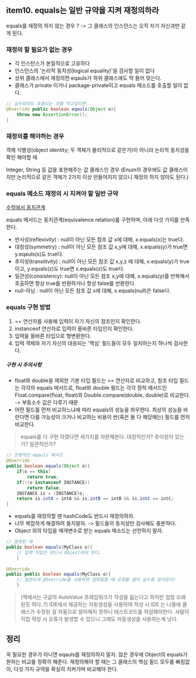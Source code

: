 ## item10. equals는 일반 규약을 지켜 재정의하라

equals를 재정의 하지 않는 경우 ? -> 그 클래스의 인스턴스는 오직 자기 자신과만 같게 된다.

### 재정의 할 필요가 없는 경우

- 각 인스턴스가 본질적으로 고유하다
- 인스턴스의 '논리적 동치성(logical equality)'을 검사할 일이 없다
- 상위 클래스에서 재정의한 eqauls가 하위 클래스에도 딱 들어 맞는다.
- 클래스가 private 이거나 package-private이고 equals 메소드를 호출할 일이 없다.

```java
// 실수로라도 호출되는 것을 막고싶다면..
@Override public boolean eqauls(Object o){
    throw new AssertionError();
}
```

### 재정의를 해야하는 경우
객체 식별성(object identity; 두 객체가 물리적으로 같은가)이 아니라 논리적 동치성을 확인 해야할 때

Integer, String 등 값을 표현해주는 값 클래스인 경우 
(Enum의 경우에도 값 클래스이지만 논리적으로 같은 객체가 2가지 이상 만들어지지 않으니 재정의 하지 않아도 된다.)

### equals 메소드 재정의 시 지켜야 할 일반 규약
[수학에서 동치관계](https://ko.wikipedia.org/wiki/%EB%8F%99%EC%B9%98%EA%B4%80%EA%B3%84)

equals 메서드는 동치관계(equivalence relation)를 구현하며, 아래 다섯 가지를 만족한다.
- 반사성(reflexivity) : null이 아닌 모든 참조 값 x에 대해, x.equals(x)는 true다.
- 대칭성(symmetry) : null이 아닌 모든 참조 값 x,y에 대해, x.equals(y)가 true면 y.eqauls(x)도 true다.
- 추이성(transitivity) : null이 아닌 모든 참조 값 x,y,z 에 대해, x.equals(y)가 true이고, y.equals(z)도 true면 x.equals(z)도 true다.
- 일관성(consistency): null이 아닌 모든 참조 x,y에 대해, x.equals(y)를 반복해서 호출하면 항상 true를 반환하거나 항상 false를 반환한다.
- null-아님 : null이 아닌 모든 참조 값 x에 대해, x.equals(null)은 false다.


### equals 구현 방법
1. == 연산자를 사용해 입력이 자기 자신의 참조인지 확인한다.
2. instanceof 연산자로 입력이 올바른 타입인지 확인한다.
3. 입력을 올바른 타입으로 형변환한다.
4. 입력 객체와 자기 자신의 대응되는 '핵심' 필드들이 모두 일치하는지 하나씩 검사한다.

##### 구현 시 주의사항
- float와 double을 제외한 기본 타입 필드는 == 연산자로 비교하고, 참조 타입 필드는 각각의 equals 메서드로,
float와 double 필드는 각각 정적 메서드인 Float.compare(float, float)와 Double.compare(double, double)로 비교한다.
-> 부동소수 값은 다루기 때문
- 어떤 필드를 먼저 비교하느냐에 따라 equals의 성능을 좌우한다.
최상의 성능을 바란다면 다를 가능성이 크거나 비교하는 비용이 싼(혹은 둘 다 해당해는) 필드를 먼저 비교한다.

> equals를 다 구현 하였다면 세가지를 자문해본다. 대칭적인가? 추이성이 있는가? 일관적인가?


```java
// 전형적인 eqauls 메서드
@Override
public boolean equals(Object o){    
    if(o == this)
        return true;
    if(!(o instanceof INSTANCE))
        return false;
    INSTANCE is = (INSTANCE)o;
    return is.intA = intA && is.intB == intB && is.intC == intC; 
}
``` 

- equals를 재정의할 땐 hashCode도 반드시 재정의하자.
- 너무 복잡하게 해결하려 들지말자. -> 필드들의 동치성만 검사해도 충분하다.
- Object 외의 타입을 매개변수로 받는 equals 메소드는 선언하지 말자.


```java
// 잘못된 예 
public boolean equals(MyClass o){
    // 입력 타입은 반드시 Object여야 한다.
    }
    
@Override
public public boolean equals(MyClass o){
    // 일관되게 @Override를 사용하면 컴파일할 때 오류를 뱉어 실수를 알려준다!
    } 
```


> (책에서는 구글의 AutoValue 프레임워크가 작성을 돕는다고 하지만 엄청 오래 된듯 하다..?)
> IDE에서 제공하는 자동생성을 사용하여 작성 시 IDE 는 나중에 클래스가 수정된 걸 자동으로 알아채지 못하니 테스트코드를 작성해야한다.
> 사람이 직접 작성 시 오류가 발생할 수 있으니 그래도 자동생성을 사용하는게 낫다.


## 정리
꼭 필요한 경우가 아니면 eqauls를 재정의하지 말자. 많은 경우에 Object의 equals가 원하는 비교를 정확히 해준다.
재정의해야 할 때는 그 클래스의 핵심 필드 모두를 빠짐없이, 다섯 가지 규약을 확실히 지켜가며 비교해야 한다.